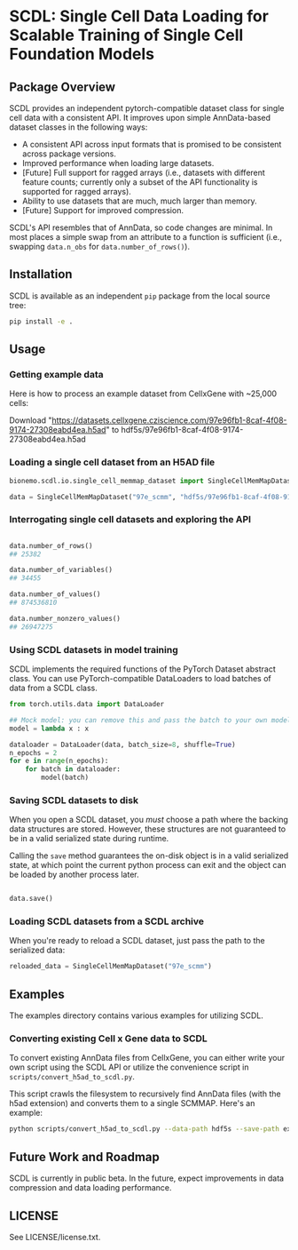 # SCDL: Single Cell Data Loading for Scalable Training of Single Cell Foundation Models

## Package Overview

SCDL provides an independent pytorch-compatible dataset class for single cell data with a consistent API.
It improves upon simple AnnData-based dataset classes in the following ways:

- A consistent API across input formats that is promised to be consistent across package versions.
- Improved performance when loading large datasets.
- [Future] Full support for ragged arrays (i.e., datasets with different feature counts; currently only a subset of the API functionality is supported for ragged arrays).
- Ability to use datasets that are much, much larger than memory.
- [Future] Support for improved compression.

SCDL's API resembles that of AnnData, so code changes are minimal.
In most places a simple swap from an attribute to a function is sufficient (i.e., swapping `data.n_obs` for `data.number_of_rows()`).

## Installation

SCDL is available as an independent `pip` package from the local source tree:

```bash
pip install -e .
```

## Usage

### Getting example data


Here is how to process an example dataset from CellxGene with ~25,000 cells:

Download "https://datasets.cellxgene.cziscience.com/97e96fb1-8caf-4f08-9174-27308eabd4ea.h5ad" to hdf5s/97e96fb1-8caf-4f08-9174-27308eabd4ea.h5ad

### Loading a single cell dataset from an H5AD file

```python
bionemo.scdl.io.single_cell_memmap_dataset import SingleCellMemMapDataset

data = SingleCellMemMapDataset("97e_scmm", "hdf5s/97e96fb1-8caf-4f08-9174-27308eabd4ea.h5ad")

```

### Interrogating single cell datasets and exploring the API

```python

data.number_of_rows()
## 25382

data.number_of_variables()
## 34455

data.number_of_values()
## 874536810

data.number_nonzero_values()
## 26947275

```

### Using SCDL datasets in model training

SCDL implements the required functions of the PyTorch Dataset abstract class.
You can use PyTorch-compatible DataLoaders to load batches of data from a SCDL class.

```python
from torch.utils.data import DataLoader

## Mock model: you can remove this and pass the batch to your own model in actual code.
model = lambda x : x

dataloader = DataLoader(data, batch_size=8, shuffle=True)
n_epochs = 2
for e in range(n_epochs):
    for batch in dataloader:
        model(batch)
```

### Saving SCDL datasets to disk

When you open a SCDL dataset, you *must* choose a path where the backing
data structures are stored. However, these structures are not guaranteed
to be in a valid serialized state during runtime.

Calling the `save` method guarantees the on-disk object is in a valid serialized
state, at which point the current python process can exit and the object can be
loaded by another process later.

```python

data.save()

```

### Loading SCDL datasets from a SCDL archive

When you're ready to reload a SCDL dataset, just pass the path to the serialized
data:

```python
reloaded_data = SingleCellMemMapDataset("97e_scmm")
```

## Examples

The examples directory contains various examples for utilizing SCDL.

### Converting existing Cell x Gene data to SCDL

To convert existing AnnData files from CellxGene, you can either write your own
script using the SCDL API or utilize the convenience script in `scripts/convert_h5ad_to_scdl.py`.

This script crawls the filesystem to recursively find AnnData files (with the h5ad extension) and converts them to a single SCMMAP. Here's an example:

```bash
python scripts/convert_h5ad_to_scdl.py --data-path hdf5s --save-path example_dataset
```

## Future Work and Roadmap

SCDL is currently in public beta. In the future, expect improvements in data compression
and data loading performance.

## LICENSE

See LICENSE/license.txt.
